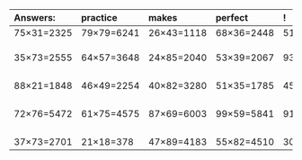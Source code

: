 | Answers: | practice | makes | perfect | ! |
| :--- | :--- | :--- | :--- | :--- |
| 75×31=2325 | 79×79=6241 | 26×43=1118 | 68×36=2448 | 51×39=1989 | 
|   |   |   |   |   | 
|   |   |   |   |   | 
|   |   |   |   |   | 
| 35×73=2555 | 64×57=3648 | 24×85=2040 | 53×39=2067 | 93×47=4371 | 
|   |   |   |   |   | 
|   |   |   |   |   | 
|   |   |   |   |   | 
|   |   |   |   |   | 
| 88×21=1848 | 46×49=2254 | 40×82=3280 | 51×35=1785 | 45×59=2655 | 
|   |   |   |   |   | 
|   |   |   |   |   | 
|   |   |   |   |   | 
|   |   |   |   |   | 
| 72×76=5472 | 61×75=4575 | 87×69=6003 | 99×59=5841 | 91×25=2275 | 
|   |   |   |   |   | 
|   |   |   |   |   | 
|   |   |   |   |   | 
|   |   |   |   |   | 
| 37×73=2701 | 21×18=378 | 47×89=4183 | 55×82=4510 | 30×46=1380 | 

